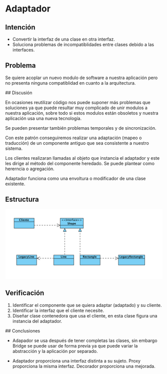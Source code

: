 # Adaptador

## Intención

- Convertir la interfaz de una clase en otra interfaz.
- Soluciona problemas de incompatiblidades entre clases debido a las interfaces.

## Problema

Se quiere acoplar un nuevo modulo de software a nuestra aplicación pero no presenta ninguna compatiblidad en cuanto a la arquitectura.

## Discusión

En ocasiones reutilizar código nos puede suponer más problemas que soluciones ya que puede resultar muy complicado de unir modulos a nuestra aplicación, sobre todo si estos modulos están obsoletos y nuestra aplicación usa una nueva tecnología.

Se pueden presentar también problemas temporales y de sincronización.

Con este patrón conseguiremos realizar una adaptación (mapeo o traducción) de un componente antiguo que sea consistente a nuestro sistema.

Los clientes realizaran llamadas al objeto que instancia el adaptador y este les dirige al método del componente heredado. Se puede plantear como hererncia o agregación.

Adaptador funciona como una envoltura o modificador de una clase existente.


## Estructura

![image1](adapter.png)

## Verificación

1. Identificar el componente que se quiera adaptar (adaptado) y su cliente.
2. Identificar la interfaz que el cliente necesite.
3. Diseñar clase contenedora que usa el cliente, en esta clase figura una instancia del adaptador.

## Conclusiones

- Adapador se usa después de tener completas las clases, sin embargo Bridge se puede usar de forma previa ya que puede variar la abstracción y la aplicación por separado.

- Adaptador proporciona una interfaz distinta a su sujeto. Proxy proporciona la misma interfaz. Decorador proporciona una mejorada.
